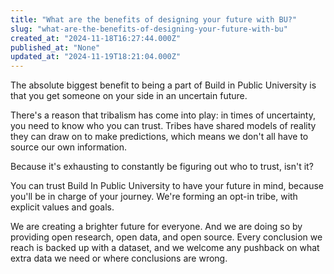 ```yaml
---
title: "What are the benefits of designing your future with BU?"
slug: "what-are-the-benefits-of-designing-your-future-with-bu"
created_at: "2024-11-18T16:27:44.000Z"
published_at: "None"
updated_at: "2024-11-19T18:21:04.000Z"
---
```


<p>The absolute biggest benefit to being a part of Build in Public University is that you get someone on your side in an uncertain future.</p><p>There's a reason that tribalism has come into play: in times of uncertainty, you need to know who you can trust. Tribes have shared models of reality they can draw on to make predictions, which means we don't all have to source our own information.</p><p>Because it's exhausting to constantly be figuring out who to trust, isn't it?</p><p>You can trust Build In Public University to have your future in mind, because you'll be in charge of your journey. We're forming an opt-in tribe, with explicit values and goals.</p><p>We are creating a brighter future for everyone. And we are doing so by providing open research, open data, and open source. Every conclusion we reach is backed up with a dataset, and we welcome any pushback on what extra data we need or where conclusions are wrong. </p>